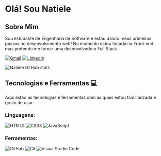 # Olá! Sou Natiele
## Sobre Mim

Sou estudante de Engenharia de Software e estou dando meus primeiros passos no desenvolvimento web! No momento estou focada no Front-end, mas pretendo me tornar uma desenvolvedora Full Stack.



[![Gmail](https://img.shields.io/badge/Gmail-D14836?style=for-the-badge&logo=gmail&logoColor=white)](silvanatiele913@gmail.com)
[![LinkedIn](https://img.shields.io/badge/linkedin-%230077B5.svg?style=for-the-badge&logo=linkedin&logoColor=white)](https://www.linkedin.com/in/natiele-oliveira-16494a31a/)


![Natiele GitHub stats](https://github-readme-stats.vercel.app/api?username=natiele-oli&show_icons=true&theme=radical)

## Tecnologias e Ferramentas 💻

Aqui estão as tecnologias e ferramentas com as quais estou familiarizada e gosto de usar:

### Linguagens:

![HTML5](https://img.shields.io/badge/html5-%23E34F26.svg?style=for-the-badge&logo=html5&logoColor=white)
![CSS3](https://img.shields.io/badge/css3-%231572B6.svg?style=for-the-badge&logo=css3&logoColor=white)
![JavaScript](https://img.shields.io/badge/javascript-%23323330.svg?style=for-the-badge&logo=javascript&logoColor=%23F7DF1E)

### Ferramentas:
![GitHub](https://img.shields.io/badge/github-%23121011.svg?style=for-the-badge&logo=github&logoColor=white)
![Git](https://img.shields.io/badge/git-%23F05033.svg?style=for-the-badge&logo=git&logoColor=white)
![Visual Studio Code](https://img.shields.io/badge/Visual%20Studio%20Code-0078d7.svg?style=for-the-badge&logo=visual-studio-code&logoColor=white)
